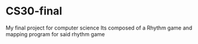 # CS30-final
My final project for computer science
Its composed of a Rhythm game and mapping program for said rhythm game
